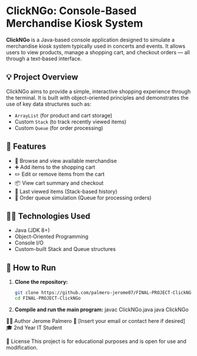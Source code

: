 # ClickNGo: Console-Based Merchandise Kiosk System

**ClickNGo** is a Java-based console application designed to simulate a merchandise kiosk system typically used in concerts and events. It allows users to view products, manage a shopping cart, and checkout orders — all through a text-based interface.

## 💡 Project Overview

ClickNGo aims to provide a simple, interactive shopping experience through the terminal. It is built with object-oriented principles and demonstrates the use of key data structures such as:

- `ArrayList` (for product and cart storage)
- Custom `Stack` (to track recently viewed items)
- Custom `Queue` (for order processing)

## 🎯 Features

- 🛒 Browse and view available merchandise
- ➕ Add items to the shopping cart
- ✏️ Edit or remove items from the cart
- 📦 View cart summary and checkout
- 🧠 Last viewed items (Stack-based history)
- 🔄 Order queue simulation (Queue for processing orders)

## 🧑‍💻 Technologies Used

- Java (JDK 8+)
- Object-Oriented Programming
- Console I/O
- Custom-built Stack and Queue structures

## 🚀 How to Run

1. **Clone the repository:**

   ```bash
   git clone https://github.com/palmero-jerome07/FINAL-PROJECT-ClickNGo.git
   cd FINAL-PROJECT-ClickNGo
2. **Compile and run the main program:**
   javac ClickNGo.java
   java ClickNGo

🙋‍♂️ Author
Jerome Palmero
📧 [Insert your email or contact here if desired]
🎓 2nd Year IT Student

📜 License
This project is for educational purposes and is open for use and modification.

